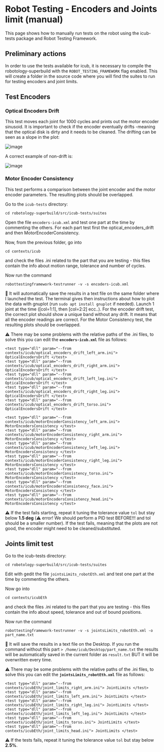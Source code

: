 # Robot Testing - Encoders and Joints limit (manual)
This page shows how to manually run tests on the robot using the icub-tests package and Robot Testing Framework.

## Preliminary actions
In order to use the tests available for icub, it is necessary to compile the robotology-superbuild with the `ROBOT_TESTING_FRAMEWORK` flag enabled. This will create a folder in the source code where you will find the suites to run for testing encoders and joint limits.

## Test Encoders

### Optical Encoders Drift
This test moves each joint for 1000 cycles and prints out the motor encoder sinusoid. It is important to check if the encoder eventually drifts -meaning that the optical disk is dirty and it needs to be cleaned. The drifting can be seen as a slope in the plot:

![image](https://user-images.githubusercontent.com/61685519/99657660-c37d6700-2a5e-11eb-9175-cf683e71121e.png)

A correct example of non-drift is:

![image](https://user-images.githubusercontent.com/61685519/99657902-0a6b5c80-2a5f-11eb-837b-7cfd8562c936.png)

### Motor Encoder Consistency
This test performs a comparison between the joint encoder and the motor encoder parameters. The resulting plots should be overlapped.

Go to the `icub-tests` directory:

    cd robotology-superbuild/src/icub-tests/suites

Open the file `encoders-icub.xml` and test one part at the time by commenting the others. For each part test first the optical_encoders_drift and then MotorEncoderConsistency.

Now, from the previous folder, go into 

    cd contexts/icub

and check the files .ini related to the part that you are testing - this files contain the info about motion range, tolerance and number of cycles.

Now run the command

    robottestingframework-testrunner -v -s encoders-icub.xml

💾 It will automatically save the results in a text file on the same folder where I launched the test. The terminal gives then instructions about how to plot the data with gnuplot (run `sudo apt install gnuplot` if needed). Launch 1 joint at the time ([col=1:1], then [col=2:2] ecc..). For the encoder drift test, the correct plot should show a unique band without any drift. It means that all the encoder readings are correct. For the Motor Consistency test, the resulting plots should be overlapped.

⚠️ There may be some problems with the relative paths of the .ini files, to solve this you can edit the **`encoders-icub.xml`** file as follows:

    <test type="dll" param="--from contexts/icub/optical_encoders_drift_left_arm.ini">  OpticalEncodersDrift </test>
    <test type="dll" param="--from contexts/icub/optical_encoders_drift_right_arm.ini"> OpticalEncodersDrift </test>
    <test type="dll" param="--from contexts/icub/optical_encoders_drift_left_leg.ini">  OpticalEncodersDrift </test>
    <test type="dll" param="--from contexts/icub/optical_encoders_drift_right_leg.ini"> OpticalEncodersDrift </test>
    <test type="dll" param="--from contexts/icub/optical_encoders_drift_torso.ini">     OpticalEncodersDrift </test>

    <test type="dll" param="--from contexts/icub/motorEncoderConsistency_left_arm.ini">  MotorEncodersConsistency </test>
    <test type="dll" param="--from contexts/icub/motorEncoderConsistency_right_arm.ini"> MotorEncodersConsistency </test>
    <test type="dll" param="--from contexts/icub/motorEncoderConsistency_left_leg.ini">  MotorEncodersConsistency </test>
    <test type="dll" param="--from contexts/icub/motorEncoderConsistency_right_leg.ini"> MotorEncodersConsistency </test>
    <test type="dll" param="--from contexts/icub/motorEncoderConsistency_torso.ini">     MotorEncodersConsistency </test>
    <test type="dll" param="--from contexts/icub/motorEncodersConsistency_face.ini">     MotorEncodersConsistency </test> 
    <test type="dll" param="--from contexts/icub/motorEncodersConsistency_head.ini">     MotorEncodersConsistency </test>

⚠️ If the test fails starting, repeat it tuning the tolerance value `tol` but stay below **1.5 deg** (⚠️ error! We should perform a PID test BEFORE!!! and tol should be a smaller number). If the test fails, meaning that the plots are not good, the encoder might need to be cleaned/substituted.

## Joints limit test

Go to the icub-tests directory:

    cd robotology-superbuild/src/icub-tests/suites

Edit with gedit the file `jointsLimits_robotEth.xml` and test one part at the time by commenting the others. 

Now go into 

    cd contexts/icubEth

and check the files .ini related to the part that you are testing - this files contain the info about speed, tolerance and out of bound positions.

Now run the command

    robottestingframework-testrunner -v -s jointsLimits_robotEth.xml -o part_name.txt

💾 It will save the results in a text file on the Desktop. If you run the command without this part `> /home/icub/Desktop/part_name.txt` the results will be automatically saved in the current folder as `result.txt` BUT it will be overwritten every time.

⚠️ There may be some problems with the relative paths of the .ini files, to solve this you can edit the **`jointsLimits_robotEth.xml`** file as follows:

    <test type="dll" param="--from contexts/icubEth/joint_limits_right_arm.ini"> JointLimits </test>
    <test type="dll" param="--from contexts/icubEth/joint_limits_left_arm.ini"> JointLimits </test>
    <test type="dll" param="--from contexts/icubEth/joint_limits_right_leg.ini"> JointLimits </test>
    <test type="dll" param="--from contexts/icubEth/joint_limits_left_leg.ini"> JointLimits </test>
    <test type="dll" param="--from contexts/icubEth/joint_limits_torso.ini"> JointLimits </test>
    <test type="dll" param="--from contexts/icubEth/joint_limits_head.ini"> JointLimits </test> 

⚠️ If the tests fails, repeat it tuning the tolerance value `tol` but stay below **2.5%**.